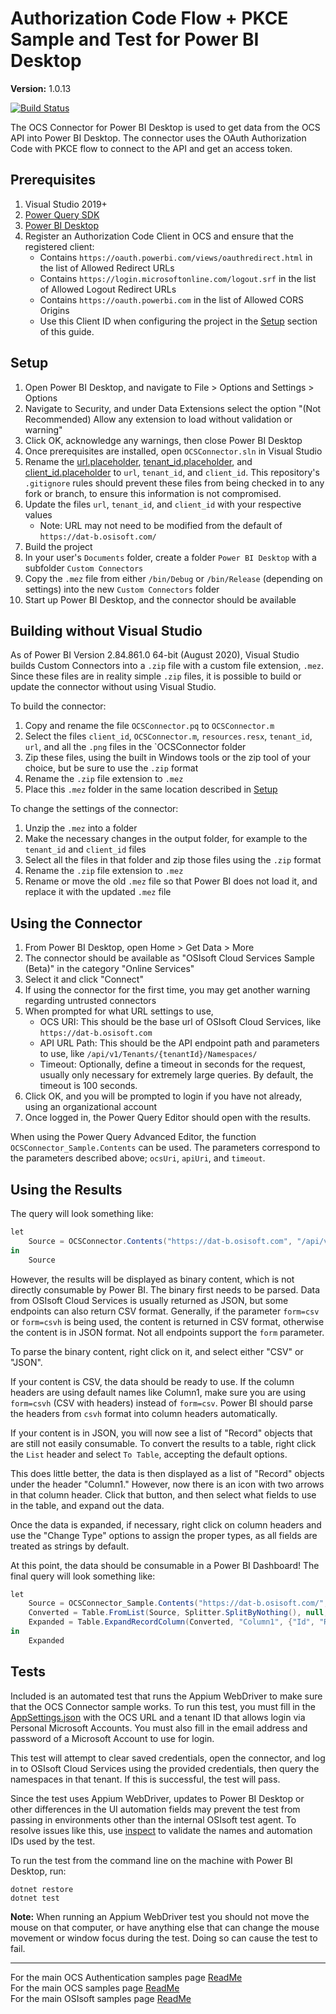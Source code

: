 # Authorization Code Flow + PKCE Sample and Test for Power BI Desktop

**Version:** 1.0.13

[![Build Status](https://dev.azure.com/osieng/engineering/_apis/build/status/product-readiness/OCS/osisoft.sample-ocs-authentication_authorization-powerbi?repoName=osisoft%2Fsample-ocs-authentication_authorization-powerbi&branchName=main)](https://dev.azure.com/osieng/engineering/_build/latest?definitionId=2608&repoName=osisoft%2Fsample-ocs-authentication_authorization-powerbi&branchName=main)

The OCS Connector for Power BI Desktop is used to get data from the OCS API into Power BI Desktop. The connector uses the OAuth Authorization Code with PKCE flow to connect to the API and get an access token.

## Prerequisites

1. Visual Studio 2019+
1. [Power Query SDK](https://marketplace.visualstudio.com/items?itemName=Dakahn.PowerQuerySDK)
1. [Power BI Desktop](https://powerbi.microsoft.com/en-us/desktop/)
1. Register an Authorization Code Client in OCS and ensure that the registered client:
   - Contains `https://oauth.powerbi.com/views/oauthredirect.html` in the list of Allowed Redirect URLs
   - Contains `https://login.microsoftonline.com/logout.srf` in the list of Allowed Logout Redirect URLs
   - Contains `https://oauth.powerbi.com` in the list of Allowed CORS Origins
   - Use this Client ID when configuring the project in the [Setup](#Setup) section of this guide.

## Setup

1. Open Power BI Desktop, and navigate to File > Options and Settings > Options
1. Navigate to Security, and under Data Extensions select the option "(Not Recommended) Allow any extension to load without validation or warning"
1. Click OK, acknowledge any warnings, then close Power BI Desktop
1. Once prerequisites are installed, open `OCSConnector.sln` in Visual Studio
1. Rename the [url.placeholder](OCSConnector/url.placeholder), [tenant_id.placeholder](OCSConnector/tenant_id.placeholder), and [client_id.placeholder](OCSConnector/client_id.placeholder) to `url`, `tenant_id`, and `client_id`. This repository's `.gitignore` rules should prevent these files from being checked in to any fork or branch, to ensure this information is not compromised.
1. Update the files `url`, `tenant_id`, and `client_id` with your respective values
   - Note: URL may not need to be modified from the default of `https://dat-b.osisoft.com/`
1. Build the project
1. In your user's `Documents` folder, create a folder `Power BI Desktop` with a subfolder `Custom Connectors`
1. Copy the `.mez` file from either `/bin/Debug` or `/bin/Release` (depending on settings) into the new `Custom Connectors` folder
1. Start up Power BI Desktop, and the connector should be available

## Building without Visual Studio

As of Power BI Version 2.84.861.0 64-bit (August 2020), Visual Studio builds Custom Connectors into a `.zip` file with a custom file extension, `.mez`. Since these files are in reality simple `.zip` files, it is possible to build or update the connector without using Visual Studio.

To build the connector:

1. Copy and rename the file `OCSConnector.pq` to `OCSConnector.m`
1. Select the files `client_id`, `OCSConnector.m`, `resources.resx`, `tenant_id`, `url`, and all the `.png` files in the `OCSConnector folder
1. Zip these files, using the built in Windows tools or the zip tool of your choice, but be sure to use the `.zip` format
1. Rename the `.zip` file extension to `.mez`
1. Place this `.mez` folder in the same location described in [Setup](#Setup)

To change the settings of the connector:

1. Unzip the `.mez` into a folder
1. Make the necessary changes in the output folder, for example to the `tenant_id` and `client_id` files
1. Select all the files in that folder and zip those files using the `.zip` format
1. Rename the `.zip` file extension to `.mez`
1. Rename or move the old `.mez` file so that Power BI does not load it, and replace it with the updated `.mez` file

## Using the Connector

1. From Power BI Desktop, open Home > Get Data > More
1. The connector should be available as "OSIsoft Cloud Services Sample (Beta)" in the category "Online Services"
1. Select it and click "Connect"
1. If using the connector for the first time, you may get another warning regarding untrusted connectors
1. When prompted for what URL settings to use,
   - OCS URI: This should be the base url of OSIsoft Cloud Services, like `https://dat-b.osisoft.com`
   - API URL Path: This should be the API endpoint path and parameters to use, like `/api/v1/Tenants/{tenantId}/Namespaces/`
   - Timeout: Optionally, define a timeout in seconds for the request, usually only necessary for extremely large queries. By default, the timeout is 100 seconds.
1. Click OK, and you will be prompted to login if you have not already, using an organizational account
1. Once logged in, the Power Query Editor should open with the results.

When using the Power Query Advanced Editor, the function `OCSConnector_Sample.Contents` can be used. The parameters correspond to the parameters described above; `ocsUri`, `apiUri`, and `timeout`.

## Using the Results

The query will look something like:

```C#
let
    Source = OCSConnector.Contents("https://dat-b.osisoft.com", "/api/v1/Tenants/{tenantid}/")
in
    Source
```

However, the results will be displayed as binary content, which is not directly consumable by Power BI. The binary first needs to be parsed. Data from OSIsoft Cloud Services is usually returned as JSON, but some endpoints can also return CSV format. Generally, if the parameter `form=csv` or `form=csvh` is being used, the content is returned in CSV format, otherwise the content is in JSON format. Not all endpoints support the `form` parameter.

To parse the binary content, right click on it, and select either "CSV" or "JSON".

If your content is CSV, the data should be ready to use. If the column headers are using default names like Column1, make sure you are using `form=csvh` (CSV with headers) instead of `form=csv`. Power BI should parse the headers from `csvh` format into column headers automatically.

If your content is in JSON, you will now see a list of "Record" objects that are still not easily consumable. To convert the results to a table, right click the `List` header and select `To Table`, accepting the default options.

This does little better, the data is then displayed as a list of "Record" objects under the header "Column1." However, now there is an icon with two arrows in that column header. Click that button, and then select what fields to use in the table, and expand out the data.

Once the data is expanded, if necessary, right click on column headers and use the "Change Type" options to assign the proper types, as all fields are treated as strings by default.

At this point, the data should be consumable in a Power BI Dashboard! The final query will look something like:

```C#
let
    Source = OCSConnector_Sample.Contents("https://dat-b.osisoft.com/", "api/v1/Tenants/{tenantid}/Namespaces/"),
    Converted = Table.FromList(Source, Splitter.SplitByNothing(), null, null, ExtraValues.Error),
    Expanded = Table.ExpandRecordColumn(Converted, "Column1", {"Id", "Region", "Self", "Description", "State"}, {"Column1.Id", "Column1.Region", "Column1.Self", "Column1.Description", "Column1.State"})
in
    Expanded
```

## Tests

Included is an automated test that runs the Appium WebDriver to make sure that the OCS Connector sample works. To run this test, you must fill in the [AppSettings.json](OCSConnectorTest/appsettings.placeholder.json) with the OCS URL and a tenant ID that allows login via Personal Microsoft Accounts. You must also fill in the email address and password of a Microsoft Account to use for login.

This test will attempt to clear saved credentials, open the connector, and log in to OSIsoft Cloud Services using the provided credentials, then query the namespaces in that tenant. If this is successful, the test will pass.

Since the test uses Appium WebDriver, updates to Power BI Desktop or other differences in the UI automation fields may prevent the test from passing in environments other than the internal OSIsoft test agent. To resolve issues like this, use [inspect](https://docs.microsoft.com/en-us/windows/win32/winauto/inspect-objects) to validate the names and automation IDs used by the test.

To run the test from the command line on the machine with Power BI Desktop, run:

```shell
dotnet restore
dotnet test
```

**Note:** When running an Appium WebDriver test you should not move the mouse on that computer, or have anything else that can change the mouse movement or window focus during the test. Doing so can cause the test to fail.

---

For the main OCS Authentication samples page [ReadMe](https://github.com/osisoft/OSI-Samples-OCS/blob/main/docs/AUTHENTICATION_README.md)  
For the main OCS samples page [ReadMe](https://github.com/osisoft/OSI-Samples-OCS)  
For the main OSIsoft samples page [ReadMe](https://github.com/osisoft/OSI-Samples)
